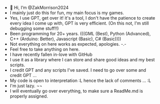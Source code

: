 - 👋 Hi, I’m @ZakMorrison2024
- I mainly just do this for fun, my main focus is my games.
- Yes, I use GPT, get over it! it's a tool, I don't have the patience to create every idea I come up with, GPT is very efficient. (On this not, I'm still debugging some stuff!!)
- Been programming for 20+ years. (((GML (Best), Python (Advanced), C++ (Arduino: Better), Javascript (Basic), C# (Basic)))) 
- Not everything on here works as expected, apologies. -.-
- Feel free to take anything on here.
- I have recently fallen in-love with GitHub
- I use it as a library where I can store and share good ideas and my best scripts.
- I credit GPT and any scripts I've saved. I need to go over some and credit GPT ...
- My code is open to interpretation :L hence the lack of comments ... :L
- I'm just lazy. ¬¬
- I will eventually go over everything, to make sure a ReadMe.md is properly assigned.
<!---
ZakMorrison2024/ZakMorrison2024 is a ✨ special ✨ repository because its `README.md` (this file) appears on your GitHub profile.
You can click the Preview link to take a look at your changes.
--->
